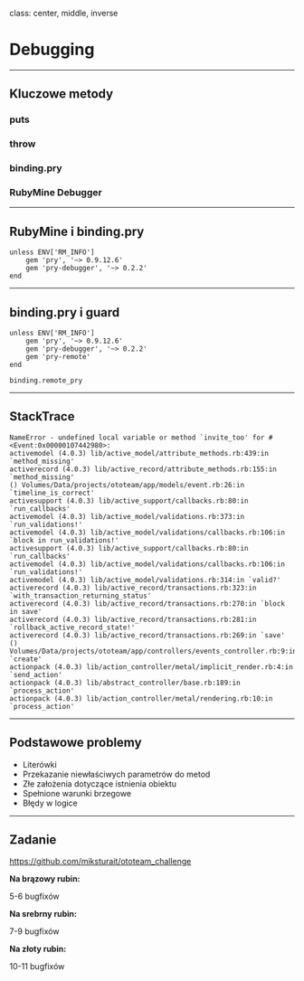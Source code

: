 class: center, middle, inverse

# Debugging

---

## Kluczowe metody

### puts
### throw
### binding.pry
### RubyMine Debugger

---

## RubyMine i binding.pry

```
unless ENV['RM_INFO']
    gem 'pry', '~> 0.9.12.6'
    gem 'pry-debugger', '~> 0.2.2'
end
```

---

## binding.pry i guard

```
unless ENV['RM_INFO']
    gem 'pry', '~> 0.9.12.6'
    gem 'pry-debugger', '~> 0.2.2'
    gem 'pry-remote'
end
```

```
binding.remote_pry
```

---

## StackTrace

```
NameError - undefined local variable or method `invite_too' for #<Event:0x00000107442980>:
activemodel (4.0.3) lib/active_model/attribute_methods.rb:439:in `method_missing'
activerecord (4.0.3) lib/active_record/attribute_methods.rb:155:in `method_missing'
() Volumes/Data/projects/ototeam/app/models/event.rb:26:in `timeline_is_correct'
activesupport (4.0.3) lib/active_support/callbacks.rb:80:in `run_callbacks'
activemodel (4.0.3) lib/active_model/validations.rb:373:in `run_validations!'
activemodel (4.0.3) lib/active_model/validations/callbacks.rb:106:in `block in run_validations!'
activesupport (4.0.3) lib/active_support/callbacks.rb:80:in `run_callbacks'
activemodel (4.0.3) lib/active_model/validations/callbacks.rb:106:in `run_validations!'
activemodel (4.0.3) lib/active_model/validations.rb:314:in `valid?'
activerecord (4.0.3) lib/active_record/transactions.rb:323:in `with_transaction_returning_status'
activerecord (4.0.3) lib/active_record/transactions.rb:270:in `block in save'
activerecord (4.0.3) lib/active_record/transactions.rb:281:in `rollback_active_record_state!'
activerecord (4.0.3) lib/active_record/transactions.rb:269:in `save'
() Volumes/Data/projects/ototeam/app/controllers/events_controller.rb:9:in `create'
actionpack (4.0.3) lib/action_controller/metal/implicit_render.rb:4:in `send_action'
actionpack (4.0.3) lib/abstract_controller/base.rb:189:in `process_action'
actionpack (4.0.3) lib/action_controller/metal/rendering.rb:10:in `process_action'
```

---

## Podstawowe problemy

* Literówki
* Przekazanie niewłaściwych parametrów do metod
* Złe założenia dotyczące istnienia obiektu
* Spełnione warunki brzegowe
* Błędy w logice

---

## Zadanie

https://github.com/miksturait/ototeam_challenge

**Na brązowy rubin:**

5-6 bugfixów

**Na srebrny rubin:**

7-9 bugfixów

**Na złoty rubin:**

10-11 bugfixów

